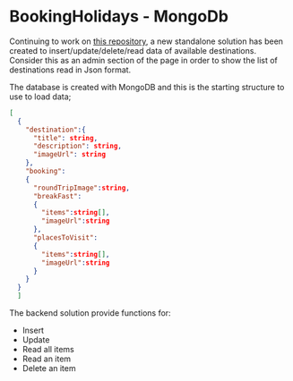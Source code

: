 # BookingHolidays - MongoDb

Continuing to work on [this repository](https://github.com/skepee/HTML2Angular-migration-example), a new standalone solution has been created to insert/update/delete/read data of available destinations.
Consider this as an admin section of the page in order to show the list of destinations read in Json format.

The database is created with MongoDB and this is the starting structure to use to load data;

```json
[
  {
    "destination":{
      "title": string,
      "description": string,
      "imageUrl": string
    },
    "booking":
    {
      "roundTripImage":string,
      "breakFast":
      {
        "items":string[],
        "imageUrl":string
      },     
      "placesToVisit":
      {
        "items":string[],
        "imageUrl":string
      }
    }
  }
  ]  
```

The backend solution provide functions for:

* Insert
* Update
* Read all items
* Read an item
* Delete an item


